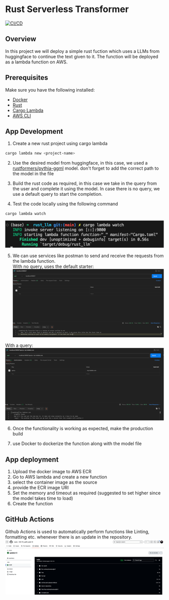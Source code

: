 # Rust Serverless Transformer
[![CI/CD](https://github.com/nogibjj/IDS-721_rg361_week-10/actions/workflows/cicd.yml/badge.svg)](https://github.com/nogibjj/IDS-721_rg361_week-10/actions/workflows/cicd.yml)

## Overview

In this project we will deploy a simple rust fuction which uses a LLMs from huggingface to continue the text given to it. The function will be deployed as a lambda function on AWS.

## Prerequisites
Make sure you have the following installed:
- [Docker](https://docs.docker.com/get-docker/)
- [Rust](https://www.rust-lang.org/tools/install)
- [Cargo Lambda](https://www.cargo-lambda.info/guide/installation.html)
- [AWS CLI](https://docs.aws.amazon.com/cli/latest/userguide/cli-chap-install.html)

## App Development

1. Create a new rust project using cargo lambda
```bash
cargo lambda new <project-name>
```

2. Use the desired model from huggingface, in this case, we used a [rustformers/pythia-ggml](https://huggingface.co/rustformers/pythia-ggml) model.
don't forget to add the correct path to the model in the file

3. Build the rust code as required, in this case we take in the query from the user and complete it using the model. In case there is no query, we use a default query to start the completion.

4. Test the code locally using the following command
```bash
cargo lambda watch
```
![local test](/resources/local_start.png)

5. We can use services like postman to send and receive the requests from the lambda function.  
With no query, uses the default starter:  
![no query](/resources/local_auto.png)

With a query:
![with query](/resources/local_custom.png)

6. Once the functionality is working as expected, make the production build

7. use Docker to dockerize the function along with the model file

## App deployment

1. Upload the docker image to AWS ECR
2. Go to AWS lambda and create a new function
3. select the container image as the source
4. provide the ECR image URI
5. Set the memory and timeout as required (suggested to set higher since the model takes time to load)
6. Create the function


## GitHub Actions
Github Actions is used to automatically perform functions like Linting, formatting etc. whenever there is an update in the repository.
![CI/CD](/resources/cicd.png)